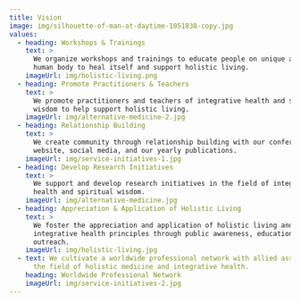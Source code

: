 ```yaml
---
title: Vision
image: img/silhouette-of-man-at-daytime-1051838-copy.jpg
values:
  - heading: Workshops & Trainings
    text: >
      We organize workshops and trainings to educate people on unique ability of
      human body to heal itself and support holistic living. 
    imageUrl: img/holistic-living.png
  - heading: Promote Practitioners & Teachers
    text: >
      We promote practitioners and teachers of integrative health and spiritual
      wisdom to help support holistic living.
    imageUrl: img/alternative-medicine-2.jpg
  - heading: Relationship Building
    text: >
      We create community through relationship building with our conferences,
      website, social media, and our yearly publications.
    imageUrl: img/service-initiatives-1.jpg
  - heading: Develop Research Initiatives
    text: >
      We support and develop research initiatives in the field of integrative
      health and spiritual wisdom.
    imageUrl: img/alternative-medicine.jpg
  - heading: Appreciation & Application of Holistic Living
    text: >
      We foster the appreciation and application of holistic living and
      integrative health principles through public awareness, education, and
      outreach.
    imageUrl: img/holistic-living.jpg
  - text: We cultivate a worldwide professional network with allied associations in
      the field of holistic medicine and integrative health.
    heading: Worldwide Professional Network
    imageUrl: img/service-initiatives-2.jpg
---
```

